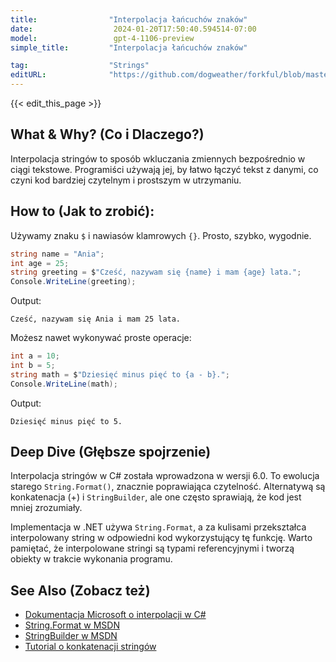 ```yaml
---
title:                "Interpolacja łańcuchów znaków"
date:                  2024-01-20T17:50:40.594514-07:00
model:                 gpt-4-1106-preview
simple_title:         "Interpolacja łańcuchów znaków"

tag:                  "Strings"
editURL:              "https://github.com/dogweather/forkful/blob/master/content/pl/c-sharp/interpolating-a-string.md"
---
```


{{< edit_this_page >}}

## What & Why? (Co i Dlaczego?)

Interpolacja stringów to sposób wkluczania zmiennych bezpośrednio w ciągi tekstowe. Programiści używają jej, by łatwo łączyć tekst z danymi, co czyni kod bardziej czytelnym i prostszym w utrzymaniu.

## How to (Jak to zrobić):

Używamy znaku `$` i nawiasów klamrowych `{}`. Prosto, szybko, wygodnie.

```C#
string name = "Ania";
int age = 25;
string greeting = $"Cześć, nazywam się {name} i mam {age} lata.";
Console.WriteLine(greeting);
```

Output:
```
Cześć, nazywam się Ania i mam 25 lata.
```

Możesz nawet wykonywać proste operacje:
```C#
int a = 10;
int b = 5;
string math = $"Dziesięć minus pięć to {a - b}.";
Console.WriteLine(math);
```

Output:
```
Dziesięć minus pięć to 5.
```

## Deep Dive (Głębsze spojrzenie)

Interpolacja stringów w C# została wprowadzona w wersji 6.0. To ewolucja starego `String.Format()`, znacznie poprawiająca czytelność. Alternatywą są konkatenacja (+) i `StringBuilder`, ale one często sprawiają, że kod jest mniej zrozumiały.

Implementacja w .NET używa `String.Format`, a za kulisami przekształca interpolowany string w odpowiedni kod wykorzystujący tę funkcję. Warto pamiętać, że interpolowane stringi są typami referencyjnymi i tworzą obiekty w trakcie wykonania programu.

## See Also (Zobacz też)

- [Dokumentacja Microsoft o interpolacji w C#](https://docs.microsoft.com/pl-pl/dotnet/csharp/language-reference/tokens/interpolated)
- [String.Format w MSDN](https://docs.microsoft.com/pl-pl/dotnet/api/system.string.format?view=net-6.0)
- [StringBuilder w MSDN](https://docs.microsoft.com/pl-pl/dotnet/api/system.text.stringbuilder?view=net-6.0)
- [Tutorial o konkatenacji stringów](https://docs.microsoft.com/pl-pl/dotnet/csharp/programming-guide/strings/)
